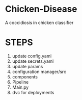 # Chicken-Disease
A coccidiosis in chicken classifier

# STEPS
1. update config.yaml
2. update secrets.yaml
3. update params
4. configuration manager/src
5. components
6. Pipeline
7. Main.py
8. dvc for deployments